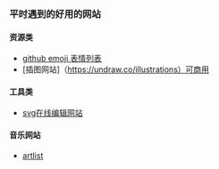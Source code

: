 ### 平时遇到的好用的网站

#### 资源类
* [github emoji 表情列表](https://www.cnblogs.com/takeurhand/p/6940135.html)
* [插图网站]（https://undraw.co/illustrations）可商用

#### 工具类
* [svg在线编辑网站](https://www.zhangxinxu.com/sp/svg/)

#### 音乐网站
* [artlist](https://artlist.io)